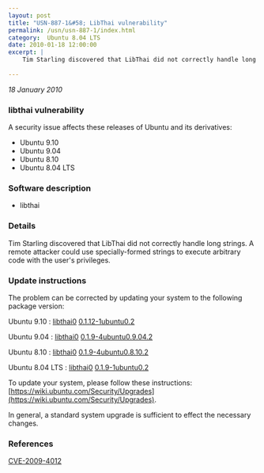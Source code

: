 ```yaml
---
layout: post
title: "USN-887-1&#58; LibThai vulnerability"
permalink: /usn/usn-887-1/index.html
category:  Ubuntu 8.04 LTS
date: 2010-01-18 12:00:00
excerpt: |
    Tim Starling discovered that LibThai did not correctly handle long strings. A remote attacker could use specially-formed strings to execute arbitrary code with the user&#39;s privileges. 
    
--- 
```

 
 

*18 January 2010*

### libthai vulnerability

A security issue affects these releases of Ubuntu and its derivatives:

* Ubuntu 9.10
* Ubuntu 9.04
* Ubuntu 8.10
* Ubuntu 8.04 LTS

### Software description

* libthai 

### Details

Tim Starling discovered that LibThai did not correctly handle long strings. A remote attacker could use specially-formed strings to execute arbitrary code with the user&#39;s privileges. 

### Update instructions

The problem can be corrected by updating your system to the following package version:

Ubuntu 9.10
 : [libthai0](https://launchpad.net/ubuntu/+source/libthai) <span> [0.1.12-1ubuntu0.2](https://launchpad.net/ubuntu/+source/libthai/0.1.12-1ubuntu0.2) </span> 

Ubuntu 9.04
 : [libthai0](https://launchpad.net/ubuntu/+source/libthai) <span> [0.1.9-4ubuntu0.9.04.2](https://launchpad.net/ubuntu/+source/libthai/0.1.9-4ubuntu0.9.04.2) </span> 

Ubuntu 8.10
 : [libthai0](https://launchpad.net/ubuntu/+source/libthai) <span> [0.1.9-4ubuntu0.8.10.2](https://launchpad.net/ubuntu/+source/libthai/0.1.9-4ubuntu0.8.10.2) </span> 

Ubuntu 8.04 LTS
 : [libthai0](https://launchpad.net/ubuntu/+source/libthai) <span> [0.1.9-1ubuntu0.2](https://launchpad.net/ubuntu/+source/libthai/0.1.9-1ubuntu0.2) </span> 

To update your system, please follow these instructions: [https://wiki.ubuntu.com/Security/Upgrades](https://wiki.ubuntu.com/Security/Upgrades).

In general, a standard system upgrade is sufficient to effect the necessary changes. 

### References

 
 [CVE-2009-4012](http://people.ubuntu.com/~ubuntu-security/cve/CVE-2009-4012)
 

